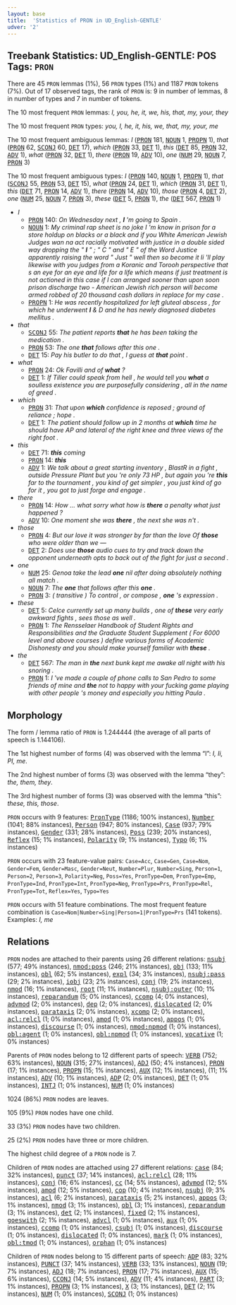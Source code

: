 ```yaml
---
layout: base
title:  'Statistics of PRON in UD_English-GENTLE'
udver: '2'
---
```


## Treebank Statistics: UD_English-GENTLE: POS Tags: `PRON`

There are 45 `PRON` lemmas (1%), 56 `PRON` types (1%) and 1187 `PRON` tokens (7%).
Out of 17 observed tags, the rank of `PRON` is: 9 in number of lemmas, 8 in number of types and 7 in number of tokens.

The 10 most frequent `PRON` lemmas: <em>I, you, he, it, we, his, that, my, your, they</em>

The 10 most frequent `PRON` types:  <em>you, I, he, it, his, we, that, my, your, me</em>

The 10 most frequent ambiguous lemmas: <em>I</em> (<tt><a href="en_gentle-pos-PRON.html">PRON</a></tt> 181, <tt><a href="en_gentle-pos-NOUN.html">NOUN</a></tt> 1, <tt><a href="en_gentle-pos-PROPN.html">PROPN</a></tt> 1), <em>that</em> (<tt><a href="en_gentle-pos-PRON.html">PRON</a></tt> 62, <tt><a href="en_gentle-pos-SCONJ.html">SCONJ</a></tt> 60, <tt><a href="en_gentle-pos-DET.html">DET</a></tt> 17), <em>which</em> (<tt><a href="en_gentle-pos-PRON.html">PRON</a></tt> 33, <tt><a href="en_gentle-pos-DET.html">DET</a></tt> 1), <em>this</em> (<tt><a href="en_gentle-pos-DET.html">DET</a></tt> 85, <tt><a href="en_gentle-pos-PRON.html">PRON</a></tt> 32, <tt><a href="en_gentle-pos-ADV.html">ADV</a></tt> 1), <em>what</em> (<tt><a href="en_gentle-pos-PRON.html">PRON</a></tt> 32, <tt><a href="en_gentle-pos-DET.html">DET</a></tt> 1), <em>there</em> (<tt><a href="en_gentle-pos-PRON.html">PRON</a></tt> 19, <tt><a href="en_gentle-pos-ADV.html">ADV</a></tt> 10), <em>one</em> (<tt><a href="en_gentle-pos-NUM.html">NUM</a></tt> 29, <tt><a href="en_gentle-pos-NOUN.html">NOUN</a></tt> 7, <tt><a href="en_gentle-pos-PRON.html">PRON</a></tt> 3)

The 10 most frequent ambiguous types:  <em>I</em> (<tt><a href="en_gentle-pos-PRON.html">PRON</a></tt> 140, <tt><a href="en_gentle-pos-NOUN.html">NOUN</a></tt> 1, <tt><a href="en_gentle-pos-PROPN.html">PROPN</a></tt> 1), <em>that</em> (<tt><a href="en_gentle-pos-SCONJ.html">SCONJ</a></tt> 55, <tt><a href="en_gentle-pos-PRON.html">PRON</a></tt> 53, <tt><a href="en_gentle-pos-DET.html">DET</a></tt> 15), <em>what</em> (<tt><a href="en_gentle-pos-PRON.html">PRON</a></tt> 24, <tt><a href="en_gentle-pos-DET.html">DET</a></tt> 1), <em>which</em> (<tt><a href="en_gentle-pos-PRON.html">PRON</a></tt> 31, <tt><a href="en_gentle-pos-DET.html">DET</a></tt> 1), <em>this</em> (<tt><a href="en_gentle-pos-DET.html">DET</a></tt> 71, <tt><a href="en_gentle-pos-PRON.html">PRON</a></tt> 14, <tt><a href="en_gentle-pos-ADV.html">ADV</a></tt> 1), <em>there</em> (<tt><a href="en_gentle-pos-PRON.html">PRON</a></tt> 14, <tt><a href="en_gentle-pos-ADV.html">ADV</a></tt> 10), <em>those</em> (<tt><a href="en_gentle-pos-PRON.html">PRON</a></tt> 4, <tt><a href="en_gentle-pos-DET.html">DET</a></tt> 2), <em>one</em> (<tt><a href="en_gentle-pos-NUM.html">NUM</a></tt> 25, <tt><a href="en_gentle-pos-NOUN.html">NOUN</a></tt> 7, <tt><a href="en_gentle-pos-PRON.html">PRON</a></tt> 3), <em>these</em> (<tt><a href="en_gentle-pos-DET.html">DET</a></tt> 5, <tt><a href="en_gentle-pos-PRON.html">PRON</a></tt> 1), <em>the</em> (<tt><a href="en_gentle-pos-DET.html">DET</a></tt> 567, <tt><a href="en_gentle-pos-PRON.html">PRON</a></tt> 1)


* <em>I</em>
  * <tt><a href="en_gentle-pos-PRON.html">PRON</a></tt> 140: <em>On Wednesday next , <b>I</b> 'm going to Spain .</em>
  * <tt><a href="en_gentle-pos-NOUN.html">NOUN</a></tt> 1: <em>My criminal rap sheet is no joke I 'm know in prison for a store holdup on blacks or a black and if you White American Jewish Judges wan na act racially motivated with justice in a double sided way dropping the " <b>I</b> " ; " C " and " E " of the Word Justice apparently raising the word " Just " well then so become it Ii 'll play likewise with you judges from a Koranic and Torooh perspective that s an eye for an eye and life for a life which means if just treatment is not actioned in this case if I can arranged sooner than upon soon prison discharge two - American Jewish rich person will become armed robbed of 20 thousand cash dollars in replace for my case .</em>
  * <tt><a href="en_gentle-pos-PROPN.html">PROPN</a></tt> 1: <em>He was recently hospitalized for left gluteal abscess , for which he underwent <b>I</b> & D and he has newly diagnosed diabetes mellitus .</em>
* <em>that</em>
  * <tt><a href="en_gentle-pos-SCONJ.html">SCONJ</a></tt> 55: <em>The patient reports <b>that</b> he has been taking the medication .</em>
  * <tt><a href="en_gentle-pos-PRON.html">PRON</a></tt> 53: <em>The one <b>that</b> follows after this one .</em>
  * <tt><a href="en_gentle-pos-DET.html">DET</a></tt> 15: <em>Pay his butler to do that , I guess at <b>that</b> point .</em>
* <em>what</em>
  * <tt><a href="en_gentle-pos-PRON.html">PRON</a></tt> 24: <em>Ok Favilli and of <b>what</b> ?</em>
  * <tt><a href="en_gentle-pos-DET.html">DET</a></tt> 1: <em>If Tiller could speak from hell , he would tell you <b>what</b> a soulless existence you are purposefully considering , all in the name of greed .</em>
* <em>which</em>
  * <tt><a href="en_gentle-pos-PRON.html">PRON</a></tt> 31: <em>That upon <b>which</b> confidence is reposed ; ground of reliance ; hope .</em>
  * <tt><a href="en_gentle-pos-DET.html">DET</a></tt> 1: <em>The patient should follow up in 2 months at <b>which</b> time he should have AP and lateral of the right knee and three views of the right foot .</em>
* <em>this</em>
  * <tt><a href="en_gentle-pos-DET.html">DET</a></tt> 71: <em><b>this</b> coming</em>
  * <tt><a href="en_gentle-pos-PRON.html">PRON</a></tt> 14: <em><b>this</b></em>
  * <tt><a href="en_gentle-pos-ADV.html">ADV</a></tt> 1: <em>We talk about a great starting inventory , BlastR in a fight , outside Pressure Plant but you 're only 73 HP , but again you 're <b>this</b> far to the tournament , you kind of get simpler , you just kind of go for it , you got to just forge and engage .</em>
* <em>there</em>
  * <tt><a href="en_gentle-pos-PRON.html">PRON</a></tt> 14: <em>How ... what sorry what how is <b>there</b> a penalty what just happened ?</em>
  * <tt><a href="en_gentle-pos-ADV.html">ADV</a></tt> 10: <em>One moment she was <b>there</b> , the next she was n't .</em>
* <em>those</em>
  * <tt><a href="en_gentle-pos-PRON.html">PRON</a></tt> 4: <em>But our love it was stronger by far than the love Of <b>those</b> who were older than we —</em>
  * <tt><a href="en_gentle-pos-DET.html">DET</a></tt> 2: <em>Does use <b>those</b> audio cues to try and track down the opponent underneath opts to back out of the fight for just a second .</em>
* <em>one</em>
  * <tt><a href="en_gentle-pos-NUM.html">NUM</a></tt> 25: <em>Genoa take the lead <b>one</b> nil after doing absolutely nothing all match .</em>
  * <tt><a href="en_gentle-pos-NOUN.html">NOUN</a></tt> 7: <em>The <b>one</b> that follows after this <b>one</b> .</em>
  * <tt><a href="en_gentle-pos-PRON.html">PRON</a></tt> 3: <em>( transitive ) To control , or compose , <b>one</b> 's expression .</em>
* <em>these</em>
  * <tt><a href="en_gentle-pos-DET.html">DET</a></tt> 5: <em>Celce currently set up many builds , one of <b>these</b> very early awkward fights , sees those as well .</em>
  * <tt><a href="en_gentle-pos-PRON.html">PRON</a></tt> 1: <em>The Rensselaer Handbook of Student Rights and Responsibilities and the Graduate Student Supplement ( For 6000 level and above courses ) define various forms of Academic Dishonesty and you should make yourself familiar with <b>these</b> .</em>
* <em>the</em>
  * <tt><a href="en_gentle-pos-DET.html">DET</a></tt> 567: <em>The man in <b>the</b> next bunk kept me awake all night with his snoring .</em>
  * <tt><a href="en_gentle-pos-PRON.html">PRON</a></tt> 1: <em>I 've made a couple of phone calls to San Pedro to some friends of mine and <b>the</b> not to happy with your fucking game playing with other people 's money and especially you hitting Paula .</em>

## Morphology

The form / lemma ratio of `PRON` is 1.244444 (the average of all parts of speech is 1.144106).

The 1st highest number of forms (4) was observed with the lemma “I”: <em>I, Ii, PI, me</em>.

The 2nd highest number of forms (3) was observed with the lemma “they”: <em>the, them, they</em>.

The 3rd highest number of forms (3) was observed with the lemma “this”: <em>these, this, those</em>.

`PRON` occurs with 9 features: <tt><a href="en_gentle-feat-PronType.html">PronType</a></tt> (1186; 100% instances), <tt><a href="en_gentle-feat-Number.html">Number</a></tt> (1041; 88% instances), <tt><a href="en_gentle-feat-Person.html">Person</a></tt> (947; 80% instances), <tt><a href="en_gentle-feat-Case.html">Case</a></tt> (937; 79% instances), <tt><a href="en_gentle-feat-Gender.html">Gender</a></tt> (331; 28% instances), <tt><a href="en_gentle-feat-Poss.html">Poss</a></tt> (239; 20% instances), <tt><a href="en_gentle-feat-Reflex.html">Reflex</a></tt> (15; 1% instances), <tt><a href="en_gentle-feat-Polarity.html">Polarity</a></tt> (9; 1% instances), <tt><a href="en_gentle-feat-Typo.html">Typo</a></tt> (6; 1% instances)

`PRON` occurs with 23 feature-value pairs: `Case=Acc`, `Case=Gen`, `Case=Nom`, `Gender=Fem`, `Gender=Masc`, `Gender=Neut`, `Number=Plur`, `Number=Sing`, `Person=1`, `Person=2`, `Person=3`, `Polarity=Neg`, `Poss=Yes`, `PronType=Dem`, `PronType=Emp`, `PronType=Ind`, `PronType=Int`, `PronType=Neg`, `PronType=Prs`, `PronType=Rel`, `PronType=Tot`, `Reflex=Yes`, `Typo=Yes`

`PRON` occurs with 51 feature combinations.
The most frequent feature combination is `Case=Nom|Number=Sing|Person=1|PronType=Prs` (141 tokens).
Examples: <em>I, me</em>


## Relations

`PRON` nodes are attached to their parents using 26 different relations: <tt><a href="en_gentle-dep-nsubj.html">nsubj</a></tt> (577; 49% instances), <tt><a href="en_gentle-dep-nmod-poss.html">nmod:poss</a></tt> (246; 21% instances), <tt><a href="en_gentle-dep-obj.html">obj</a></tt> (133; 11% instances), <tt><a href="en_gentle-dep-obl.html">obl</a></tt> (62; 5% instances), <tt><a href="en_gentle-dep-expl.html">expl</a></tt> (34; 3% instances), <tt><a href="en_gentle-dep-nsubj-pass.html">nsubj:pass</a></tt> (29; 2% instances), <tt><a href="en_gentle-dep-iobj.html">iobj</a></tt> (23; 2% instances), <tt><a href="en_gentle-dep-conj.html">conj</a></tt> (19; 2% instances), <tt><a href="en_gentle-dep-nmod.html">nmod</a></tt> (16; 1% instances), <tt><a href="en_gentle-dep-root.html">root</a></tt> (11; 1% instances), <tt><a href="en_gentle-dep-nsubj-outer.html">nsubj:outer</a></tt> (10; 1% instances), <tt><a href="en_gentle-dep-reparandum.html">reparandum</a></tt> (5; 0% instances), <tt><a href="en_gentle-dep-ccomp.html">ccomp</a></tt> (4; 0% instances), <tt><a href="en_gentle-dep-advmod.html">advmod</a></tt> (2; 0% instances), <tt><a href="en_gentle-dep-dep.html">dep</a></tt> (2; 0% instances), <tt><a href="en_gentle-dep-dislocated.html">dislocated</a></tt> (2; 0% instances), <tt><a href="en_gentle-dep-parataxis.html">parataxis</a></tt> (2; 0% instances), <tt><a href="en_gentle-dep-xcomp.html">xcomp</a></tt> (2; 0% instances), <tt><a href="en_gentle-dep-acl-relcl.html">acl:relcl</a></tt> (1; 0% instances), <tt><a href="en_gentle-dep-amod.html">amod</a></tt> (1; 0% instances), <tt><a href="en_gentle-dep-appos.html">appos</a></tt> (1; 0% instances), <tt><a href="en_gentle-dep-discourse.html">discourse</a></tt> (1; 0% instances), <tt><a href="en_gentle-dep-nmod-npmod.html">nmod:npmod</a></tt> (1; 0% instances), <tt><a href="en_gentle-dep-obl-agent.html">obl:agent</a></tt> (1; 0% instances), <tt><a href="en_gentle-dep-obl-npmod.html">obl:npmod</a></tt> (1; 0% instances), <tt><a href="en_gentle-dep-vocative.html">vocative</a></tt> (1; 0% instances)

Parents of `PRON` nodes belong to 12 different parts of speech: <tt><a href="en_gentle-pos-VERB.html">VERB</a></tt> (752; 63% instances), <tt><a href="en_gentle-pos-NOUN.html">NOUN</a></tt> (315; 27% instances), <tt><a href="en_gentle-pos-ADJ.html">ADJ</a></tt> (50; 4% instances), <tt><a href="en_gentle-pos-PRON.html">PRON</a></tt> (17; 1% instances), <tt><a href="en_gentle-pos-PROPN.html">PROPN</a></tt> (15; 1% instances), <tt><a href="en_gentle-pos-AUX.html">AUX</a></tt> (12; 1% instances),  (11; 1% instances), <tt><a href="en_gentle-pos-ADV.html">ADV</a></tt> (10; 1% instances), <tt><a href="en_gentle-pos-ADP.html">ADP</a></tt> (2; 0% instances), <tt><a href="en_gentle-pos-DET.html">DET</a></tt> (1; 0% instances), <tt><a href="en_gentle-pos-INTJ.html">INTJ</a></tt> (1; 0% instances), <tt><a href="en_gentle-pos-NUM.html">NUM</a></tt> (1; 0% instances)

1024 (86%) `PRON` nodes are leaves.

105 (9%) `PRON` nodes have one child.

33 (3%) `PRON` nodes have two children.

25 (2%) `PRON` nodes have three or more children.

The highest child degree of a `PRON` node is 7.

Children of `PRON` nodes are attached using 27 different relations: <tt><a href="en_gentle-dep-case.html">case</a></tt> (84; 32% instances), <tt><a href="en_gentle-dep-punct.html">punct</a></tt> (37; 14% instances), <tt><a href="en_gentle-dep-acl-relcl.html">acl:relcl</a></tt> (28; 11% instances), <tt><a href="en_gentle-dep-conj.html">conj</a></tt> (16; 6% instances), <tt><a href="en_gentle-dep-cc.html">cc</a></tt> (14; 5% instances), <tt><a href="en_gentle-dep-advmod.html">advmod</a></tt> (12; 5% instances), <tt><a href="en_gentle-dep-amod.html">amod</a></tt> (12; 5% instances), <tt><a href="en_gentle-dep-cop.html">cop</a></tt> (10; 4% instances), <tt><a href="en_gentle-dep-nsubj.html">nsubj</a></tt> (9; 3% instances), <tt><a href="en_gentle-dep-acl.html">acl</a></tt> (6; 2% instances), <tt><a href="en_gentle-dep-parataxis.html">parataxis</a></tt> (5; 2% instances), <tt><a href="en_gentle-dep-appos.html">appos</a></tt> (3; 1% instances), <tt><a href="en_gentle-dep-nmod.html">nmod</a></tt> (3; 1% instances), <tt><a href="en_gentle-dep-obl.html">obl</a></tt> (3; 1% instances), <tt><a href="en_gentle-dep-reparandum.html">reparandum</a></tt> (3; 1% instances), <tt><a href="en_gentle-dep-det.html">det</a></tt> (2; 1% instances), <tt><a href="en_gentle-dep-fixed.html">fixed</a></tt> (2; 1% instances), <tt><a href="en_gentle-dep-goeswith.html">goeswith</a></tt> (2; 1% instances), <tt><a href="en_gentle-dep-advcl.html">advcl</a></tt> (1; 0% instances), <tt><a href="en_gentle-dep-aux.html">aux</a></tt> (1; 0% instances), <tt><a href="en_gentle-dep-ccomp.html">ccomp</a></tt> (1; 0% instances), <tt><a href="en_gentle-dep-csubj.html">csubj</a></tt> (1; 0% instances), <tt><a href="en_gentle-dep-discourse.html">discourse</a></tt> (1; 0% instances), <tt><a href="en_gentle-dep-dislocated.html">dislocated</a></tt> (1; 0% instances), <tt><a href="en_gentle-dep-mark.html">mark</a></tt> (1; 0% instances), <tt><a href="en_gentle-dep-obl-tmod.html">obl:tmod</a></tt> (1; 0% instances), <tt><a href="en_gentle-dep-orphan.html">orphan</a></tt> (1; 0% instances)

Children of `PRON` nodes belong to 15 different parts of speech: <tt><a href="en_gentle-pos-ADP.html">ADP</a></tt> (83; 32% instances), <tt><a href="en_gentle-pos-PUNCT.html">PUNCT</a></tt> (37; 14% instances), <tt><a href="en_gentle-pos-VERB.html">VERB</a></tt> (33; 13% instances), <tt><a href="en_gentle-pos-NOUN.html">NOUN</a></tt> (19; 7% instances), <tt><a href="en_gentle-pos-ADJ.html">ADJ</a></tt> (18; 7% instances), <tt><a href="en_gentle-pos-PRON.html">PRON</a></tt> (17; 7% instances), <tt><a href="en_gentle-pos-AUX.html">AUX</a></tt> (15; 6% instances), <tt><a href="en_gentle-pos-CCONJ.html">CCONJ</a></tt> (14; 5% instances), <tt><a href="en_gentle-pos-ADV.html">ADV</a></tt> (11; 4% instances), <tt><a href="en_gentle-pos-PART.html">PART</a></tt> (3; 1% instances), <tt><a href="en_gentle-pos-PROPN.html">PROPN</a></tt> (3; 1% instances), <tt><a href="en_gentle-pos-X.html">X</a></tt> (3; 1% instances), <tt><a href="en_gentle-pos-DET.html">DET</a></tt> (2; 1% instances), <tt><a href="en_gentle-pos-NUM.html">NUM</a></tt> (1; 0% instances), <tt><a href="en_gentle-pos-SCONJ.html">SCONJ</a></tt> (1; 0% instances)

